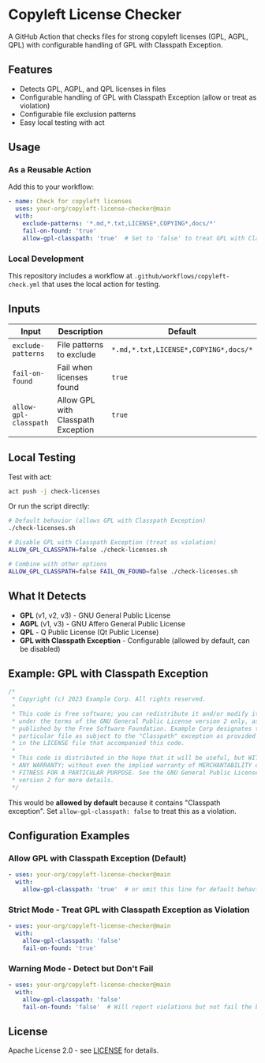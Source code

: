 # Copyleft License Checker

A GitHub Action that checks files for strong copyleft licenses (GPL, AGPL, QPL) with configurable handling of GPL with Classpath Exception.

## Features

- Detects GPL, AGPL, and QPL licenses in files
- Configurable handling of GPL with Classpath Exception (allow or treat as violation)
- Configurable file exclusion patterns
- Easy local testing with act

## Usage

### As a Reusable Action

Add this to your workflow:

```yaml
- name: Check for copyleft licenses
  uses: your-org/copyleft-license-checker@main
  with:
    exclude-patterns: '*.md,*.txt,LICENSE*,COPYING*,docs/*'
    fail-on-found: 'true'
    allow-gpl-classpath: 'true'  # Set to 'false' to treat GPL with Classpath Exception as violation
```

### Local Development

This repository includes a workflow at `.github/workflows/copyleft-check.yml` that uses the local action for testing.

## Inputs

| Input | Description | Default |
|-------|-------------|---------|
| `exclude-patterns` | File patterns to exclude | `*.md,*.txt,LICENSE*,COPYING*,docs/*` |
| `fail-on-found` | Fail when licenses found | `true` |
| `allow-gpl-classpath` | Allow GPL with Classpath Exception | `true` |

## Local Testing

Test with act:
```bash
act push -j check-licenses
```

Or run the script directly:
```bash
# Default behavior (allows GPL with Classpath Exception)
./check-licenses.sh

# Disable GPL with Classpath Exception (treat as violation)
ALLOW_GPL_CLASSPATH=false ./check-licenses.sh

# Combine with other options
ALLOW_GPL_CLASSPATH=false FAIL_ON_FOUND=false ./check-licenses.sh
```

## What It Detects

- **GPL** (v1, v2, v3) - GNU General Public License
- **AGPL** (v1, v3) - GNU Affero General Public License  
- **QPL** - Q Public License (Qt Public License)
- **GPL with Classpath Exception** - Configurable (allowed by default, can be disabled)

## Example: GPL with Classpath Exception

```java
/*
 * Copyright (c) 2023 Example Corp. All rights reserved.
 * 
 * This code is free software; you can redistribute it and/or modify it
 * under the terms of the GNU General Public License version 2 only, as
 * published by the Free Software Foundation. Example Corp designates this
 * particular file as subject to the "Classpath" exception as provided
 * in the LICENSE file that accompanied this code.
 *
 * This code is distributed in the hope that it will be useful, but WITHOUT
 * ANY WARRANTY; without even the implied warranty of MERCHANTABILITY or
 * FITNESS FOR A PARTICULAR PURPOSE. See the GNU General Public License
 * version 2 for more details.
 */
```

This would be **allowed by default** because it contains "Classpath exception". Set `allow-gpl-classpath: false` to treat this as a violation.

## Configuration Examples

### Allow GPL with Classpath Exception (Default)
```yaml
- uses: your-org/copyleft-license-checker@main
  with:
    allow-gpl-classpath: 'true'  # or omit this line for default behavior
```

### Strict Mode - Treat GPL with Classpath Exception as Violation
```yaml
- uses: your-org/copyleft-license-checker@main
  with:
    allow-gpl-classpath: 'false'
    fail-on-found: 'true'
```

### Warning Mode - Detect but Don't Fail
```yaml
- uses: your-org/copyleft-license-checker@main
  with:
    allow-gpl-classpath: 'false'
    fail-on-found: 'false'  # Will report violations but not fail the build
```

## License

Apache License 2.0 - see [LICENSE](LICENSE) for details.
